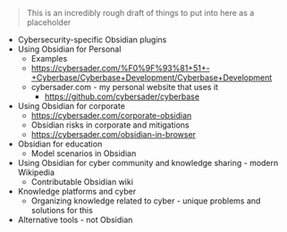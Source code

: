 > This is an incredibly rough draft of things to put into here as a placeholder

- Cybersecurity-specific Obsidian plugins
- Using Obsidian for Personal
  - Examples
  - https://cybersader.com/%F0%9F%93%81+51+-+Cyberbase/Cyberbase+Development/Cyberbase+Development
  - cybersader.com - my personal website that uses it
    - https://github.com/cybersader/cyberbase
- Using Obsidian for corporate
  - https://cybersader.com/corporate-obsidian
  - Obsidian risks in corporate and mitigations
  - https://cybersader.com/obsidian-in-browser
- Obsidian for education
  - Model scenarios in Obsidian
- Using Obsidian for cyber community and knowledge sharing - modern Wikipedia
  - Contributable Obsidian wiki
- Knowledge platforms and cyber
  - Organizing knowledge related to cyber - unique problems and solutions for this
- Alternative tools - not Obsidian

